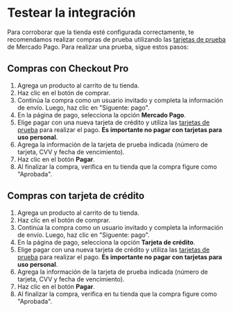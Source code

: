 # Testear la integración

Para corroborar que la tienda esté configurada correctamente, te recomendamos realizar compras de prueba utilizando las [tarjetas de prueba](/developers/es/docs/salesforce-commerce-cloud/additional-content/test-cards) de Mercado Pago. 
Para realizar una prueba,  sigue estos pasos:

## Compras con Checkout Pro

1. Agrega un producto al carrito de tu tienda.
1. Haz clic en el botón de comprar.
1. Continúa la compra como un usuario invitado y completa la información de envío. Luego, haz clic en "Siguente: pago".
1. En la página de pago, selecciona la opción **Mercado Pago**.
1. Elige pagar con una nueva tarjeta de crédito y utiliza las [tarjetas de prueba](/developers/es/docs/salesforce-commerce-cloud/additional-content/test-cards) para realizar el pago. **Es importante no pagar con tarjetas para uso personal**.
1. Agrega la información de la tarjeta de prueba indicada (número de tarjeta, CVV y fecha de vencimiento).
1. Haz clic en el botón **Pagar**.
1. Al finalizar la compra, verifica en tu tienda que la compra figure como "Aprobada".


## Compras con tarjeta de crédito

1. Agrega un producto al carrito de tu tienda.
1. Haz clic en el botón de comprar.
1. Continúa la compra como un usuario invitado y completa la información de envío. Luego, haz clic en "Siguente: pago".
1. En la página de pago, selecciona la opción **Tarjeta de crédito**.
1. Elige pagar con una nueva tarjeta de crédito y utiliza las [tarjetas de prueba](/developers/es/docs/salesforce-commerce-cloud/additional-content/test-cards) para realizar el pago. **Es importante no pagar con tarjetas para uso personal**.
1. Agrega la información de la tarjeta de prueba indicada (número de tarjeta, CVV y fecha de vencimiento).
1. Haz clic en el botón **Pagar**.
1. Al finalizar la compra, verifica en tu tienda que la compra figure como "Aprobada".

